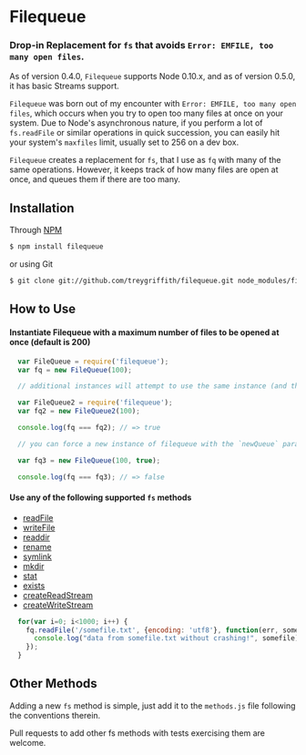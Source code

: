 Filequeue
==============
### Drop-in Replacement for `fs` that avoids `Error: EMFILE, too many open files`.

As of version 0.4.0, `Filequeue` supports Node 0.10.x, and as of version 0.5.0, it has basic Streams support.

`Filequeue` was born out of my encounter with `Error: EMFILE, too many open files`, which occurs when you try to open too many files at once on your system. Due to Node's asynchronous nature, if you perform a lot of `fs.readFile` or similar operations in quick succession, you can easily hit your system's `maxfiles` limit, usually set to 256 on a dev box.

`Filequeue` creates a replacement for `fs`, that I use as `fq` with many of the same operations. However, it keeps track of how many files are open at once, and queues them if there are too many.

Installation
-------------

Through [NPM](http://www.npmjs.org)
``` bash
$ npm install filequeue
```

 or using Git
``` bash
$ git clone git://github.com/treygriffith/filequeue.git node_modules/filequeue/
```

How to Use
-----------

#### Instantiate Filequeue with a maximum number of files to be opened at once (default is 200)

``` javascript
  var FileQueue = require('filequeue');
  var fq = new FileQueue(100);

  // additional instances will attempt to use the same instance (and therefore the same maxfiles)

  var FileQueue2 = require('filequeue');
  var fq2 = new FileQueue2(100);

  console.log(fq === fq2); // => true

  // you can force a new instance of filequeue with the `newQueue` parameter

  var fq3 = new FileQueue(100, true);

  console.log(fq === fq3); // => false

```

#### Use any of the following supported `fs` methods
* [readFile](http://nodejs.org/docs/v0.10.15/api/fs.html#fs_fs_readfile_filename_options_callback)
* [writeFile](http://nodejs.org/docs/v0.10.15/api/fs.html#fs_fs_writefile_filename_data_options_callback)
* [readdir](http://nodejs.org/docs/v0.10.15/api/fs.html#fs_fs_readdir_path_callback)
* [rename](http://nodejs.org/docs/v0.10.15/api/fs.html#fs_fs_rename_oldpath_newpath_callback)
* [symlink](http://nodejs.org/docs/latest/api/fs.html#fs_fs_symlink_srcpath_dstpath_type_callback)
* [mkdir](http://nodejs.org/docs/v0.10.15/api/fs.html#fs_fs_mkdir_path_mode_callback)
* [stat](http://nodejs.org/docs/v0.10.15/api/fs.html#fs_fs_stat_path_callback)
* [exists](http://nodejs.org/docs/v0.10.15/api/fs.html#fs_fs_exists_path_callback)
* [createReadStream](http://nodejs.org/docs/v0.10.15/api/fs.html#fs_fs_createreadstream_path_options)
* [createWriteStream](http://nodejs.org/docs/v0.10.15/api/fs.html#fs_fs_createwritestream_path_options)

``` javascript
  for(var i=0; i<1000; i++) {
    fq.readFile('/somefile.txt', {encoding: 'utf8'}, function(err, somefile) {
      console.log("data from somefile.txt without crashing!", somefile);
    });
  }
```

Other Methods
-------------
Adding a new `fs` method is simple, just add it to the `methods.js` file following the conventions therein.

Pull requests to add other fs methods with tests exercising them are welcome.
